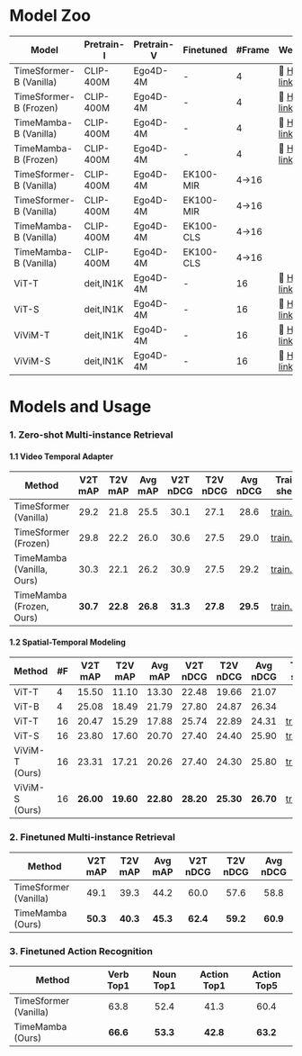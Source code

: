 # Model Zoo

| Model                   | Pretrain-I | Pretrain-V | Finetuned | #Frame | Weight |
|-------------------------|------------|------------|-----------|--------|--------|
| TimeSformer-B (Vanilla) | CLIP-400M  | Ego4D-4M   | -         | 4      | 🤗 [HF link](https://huggingface.co/cg1177/video-mamba-suite/blob/main/clip_timesformer_vanilla_base_bs512_f4.pt)    |
| TimeSformer-B (Frozen)  | CLIP-400M  | Ego4D-4M   | -         | 4      | 🤗 [HF link](https://huggingface.co/cg1177/video-mamba-suite/blob/main/clip_timesformer_frozen_base_bs512_f4.pt)       |
| TimeMamba-B (Vanilla)   | CLIP-400M  | Ego4D-4M   | -         | 4      | 🤗 [HF link](https://huggingface.co/cg1177/video-mamba-suite/blob/main/clip_timemamba_vanilla_base_bs512_f4.pt)       |
| TimeMamba-B (Frozen)    | CLIP-400M  | Ego4D-4M   | -         | 4      | 🤗 [HF link](https://huggingface.co/cg1177/video-mamba-suite/blob/main/clip_timemamba_frozen_base_bs512_f4.pt)      |
| TimeSformer-B (Vanilla) | CLIP-400M  | Ego4D-4M   | EK100-MIR | 4->16     |        |
| TimeSformer-B (Vanilla) | CLIP-400M  | Ego4D-4M   | EK100-MIR | 4->16     |        |
| TimeMamba-B (Vanilla)   | CLIP-400M  | Ego4D-4M   | EK100-CLS | 4->16     |        |
| TimeMamba-B (Vanilla)   | CLIP-400M  | Ego4D-4M   | EK100-CLS | 4->16     |        |
| ViT-T                   | deit,IN1K  | Ego4D-4M   | -         | 16     | 🤗 [HF link](https://huggingface.co/cg1177/video-mamba-suite/blob/main/deit_vit_tiny_bs512_f16.pt)       |
| ViT-S                   | deit,IN1K  | Ego4D-4M   | -         | 16     | 🤗 [HF link](https://huggingface.co/cg1177/video-mamba-suite/blob/main/deit_vit_small_bs512_f16.pt)       |
| ViViM-T                 | deit,IN1K  | Ego4D-4M   | -         | 16     | 🤗 [HF link](https://huggingface.co/cg1177/video-mamba-suite/blob/main/deit_vivim_tiny_bs512_f16.pt)       |
| ViViM-S                 | deit,IN1K  | Ego4D-4M   | -         | 16     | 🤗 [HF link](https://huggingface.co/cg1177/video-mamba-suite/blob/main/deit_vit_small_bs512_f16.pt)       |


# Models and Usage



### 1. Zero-shot Multi-instance Retrieval


#### 1.1 Video Temporal Adapter



| Method |  V2T mAP |  T2V mAP |  Avg mAP | V2T nDCG | T2V nDCG | Avg nDCG | Train shell | Infer shell |
|-----------------------|:--------:|:--------:|:--------:|:--------:|:--------:|:--------:|:--------:|:--------:|
| TimeSformer (Vanilla) |   29.2   |   21.8   |   25.5   |   30.1   |   27.1   |   28.6   | [train.sh](../scripts/pretrain/run_slurm_pretrain_bs512_timesformer.sh) | [infer.sh](../scripts/mir_zs/run_slurm_lavila_pretrain_bs512_timesformer_infer_mir_f4.sh) |
| TimeSformer (Frozen)  |   29.8   |   22.2   |   26.0   |   30.6   |   27.5   |   29.0   | [train.sh](../scripts/pretrain/run_slurm_pretrain_bs512_timesformer_frozenintime.sh) | [infer.sh](../scripts/mir_zs/run_slurm_lavila_pretrain_bs512_timesformer_like_frozen_infer_mir_f4.sh) |
| TimeMamba (Vanilla, Ours)   |   30.3   |   22.1   |   26.2   |   30.9   |   27.5   |   29.2   | [train.sh](../scripts/pretrain/run_slurm_pretrain_bs512_timemamba_like_timesformer.sh) | [infer.sh](../scripts/mir_zs/run_slurm_lavila_pretrain_bs512_timemamba_infer_mir_f4.sh) |
| TimeMamba (Frozen, Ours)    | **30.7** | **22.8** | **26.8** | **31.3** | **27.8** | **29.5** | [train.sh](../scripts/pretrain/run_slurm_pretrain_bs512_timemamba_like_frozen.sh) | [infer.sh](../scripts/mir_zs/run_slurm_lavila_pretrain_bs512_timemamba_like_frozen_infer_mir_f4.sh) |

#### 1.2 Spatial-Temporal Modeling

| Method  | #F |  V2T mAP  |  T2V mAP  |  Avg mAP  |  V2T nDCG |  T2V nDCG |  Avg nDCG |  Train shell | Infer shell |
|---------|----|:---------:|:---------:|:---------:|:---------:|:---------:|:---------:|:---------:|:---------:|
| ViT-T   | 4  |   15.50   |   11.10   |   13.30   |   22.48   |   19.66   |   21.07   |
| ViT-B   | 4  |   25.08   |   18.49   |   21.79   |   27.80   |   24.87   |   26.34   | 
| ViT-T   | 16 |   20.47   |   15.29   |   17.88   |   25.74   |   22.89   |   24.31   | [train.sh](../scripts/pretrain/run_slurm_pretrain_bs512_deit_tiny_gpu8_f16.sh) | [infer.sh](../scripts/mir_zs/run_slurm_lavila_pretrain_bs512_vit_tiny_infer_mir_f16.sh) |
| ViT-S   | 16 |   23.80   |   17.60   |   20.70   |   27.40   |   24.40   |   25.90   | [train.sh](../scripts/pretrain/run_slurm_pretrain_bs512_deit_small_gpu8_f16.sh) | [infer.sh](../scripts/mir_zs/run_slurm_lavila_pretrain_bs512_vit_small_infer_mir_f16.sh) |
| ViViM-T (Ours) | 16 |   23.31   |   17.21   |   20.26   |   27.40   |   24.30   |   25.80   |[train.sh](../scripts/pretrain/run_slurm_pretrain_bs512_vivim_tiny_gpu8_f16.sh) | [infer.sh](../scripts/mir_zs/run_slurm_lavila_pretrain_bs512_vivim_tiny_infer_mir_f16.sh) |
| ViViM-S (Ours) | 16 | **26.00** | **19.60** | **22.80** | **28.20** | **25.30** | **26.70** |[train.sh](../scripts/pretrain/run_slurm_pretrain_bs512_vivim_small_gpu8_f16.sh) | [infer.sh](../scripts/mir_zs/run_slurm_lavila_pretrain_bs512_vivim_small_infer_mir_f16.sh) |


### 2. Finetuned Multi-instance Retrieval

| Method                |  V2T mAP |  T2V mAP |  Avg mAP | V2T nDCG | T2V nDCG | Avg nDCG |
|-----------------------|:--------:|:--------:|:--------:|:--------:|:--------:|:--------:|
| TimeSformer (Vanilla) |   49.1  |   39.3   |   44.2   |   60.0   |   57.6   |   58.8   |
| TimeMamba (Ours)   |   **50.3**   |   **40.3**   |   **45.3**   |   **62.4**   |   **59.2**   |   **60.9**   |

### 3. Finetuned Action Recognition
| Method                | Verb Top1 | Noun Top1 | Action Top1 | Action Top5 |
|-----------------------|:---------:|:---------:|:-----------:|:-----------:|
| TimeSformer (Vanilla) |    63.8   |    52.4   |     41.3    |     60.4    |
| TimeMamba (Ours)   |  **66.6** |  **53.3** |   **42.8**  |   **63.2**  |